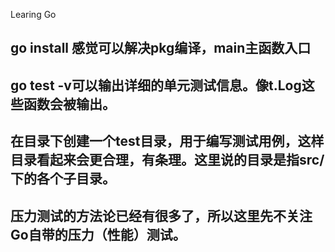 Learing Go

## go install 感觉可以解决pkg编译，main主函数入口

## go test -v可以输出详细的单元测试信息。像t.Log这些函数会被输出。

## 在目录下创建一个test目录，用于编写测试用例，这样目录看起来会更合理，有条理。这里说的目录是指src/下的各个子目录。

## 压力测试的方法论已经有很多了，所以这里先不关注Go自带的压力（性能）测试。
